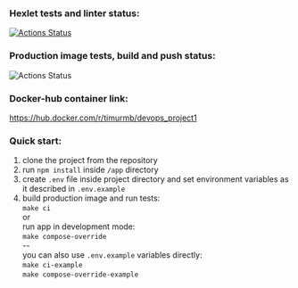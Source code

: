 ### Hexlet tests and linter status:
[![Actions Status](https://github.com/timurmb/devops-for-programmers-project-lvl1/workflows/hexlet-check/badge.svg)](https://github.com/timurmb/devops-for-programmers-project-lvl1/actions)

### Production image tests, build and push status:
![Actions Status](https://github.com/timurmb/devops-for-programmers-project-lvl1/actions/workflows/push.yml/badge.svg)

### Docker-hub container link:
https://hub.docker.com/r/timurmb/devops_project1

### Quick start:
1. clone the project from the repository  
2. run `npm install` inside `/app` directory  
3. create `.env` file inside project directory and set environment variables as it described in `.env.example`
4. build production image and run tests:  
`make ci`  
or  
run app in development mode:  
`make compose-override`  
--  
you can also 
use `.env.example` variables directly:  
`make ci-example`  
`make compose-override-example`
